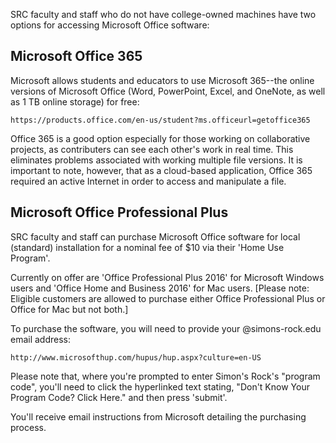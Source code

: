 SRC faculty and staff who do not have college-owned machines have two options for accessing Microsoft Office software:

## Microsoft Office 365

Microsoft allows students and educators to use Microsoft 365--the online versions of Microsoft Office (Word, PowerPoint, Excel, and OneNote, as well as 1 TB online storage) for free:

    https://products.office.com/en-us/student?ms.officeurl=getoffice365


Office 365 is a good option especially for those working on collaborative projects, as contributers can see each other's work in real time. This eliminates problems associated with working multiple file versions. It is important to note, however, that as a cloud-based application, Office 365 required an active Internet in order to access and manipulate a file.


## Microsoft Office Professional Plus

SRC faculty and staff can purchase Microsoft Office software for local (standard) installation for a nominal fee of $10 via their 'Home Use Program'.

Currently on offer are 'Office Professional Plus 2016' for Microsoft Windows users and 'Office Home and Business 2016' for Mac users. [Please note: Eligible customers are allowed to purchase either Office Professional Plus or Office for Mac but not both.]

To purchase the software, you will need to provide your @simons-rock.edu email address:

    http://www.microsofthup.com/hupus/hup.aspx?culture=en-US

Please note that, where you're prompted to enter Simon's Rock's "program code", you'll need to click the hyperlinked text stating, "Don't Know Your Program Code? Click Here." and then press 'submit'.


You'll receive email instructions from Microsoft detailing the purchasing process.


